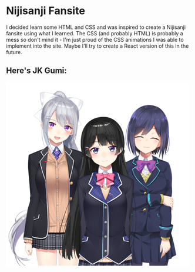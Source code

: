 # Nijisanji Fansite

I decided learn some HTML and CSS and was inspired to create a Nijisanji fansite using what I learned.
The CSS (and probably HTML) is probably a mess so don't mind it - I'm just proud of the CSS animations I was able to implement into the site. Maybe I'll try to create a React version of this in the future.


## Here's JK Gumi:

![JK Gumi](images/Nijisanji_-_JKGumi.png)